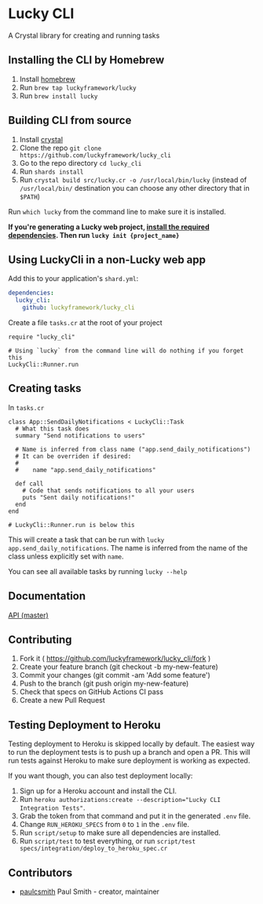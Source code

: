 # Lucky CLI

A Crystal library for creating and running tasks

## Installing the CLI by Homebrew

1.  Install [homebrew](http://brew.sh)
2.  Run `brew tap luckyframework/lucky`
3.  Run `brew install lucky`

## Building CLI from source

1.  Install [crystal](https://github.com/crystal-lang/crystal)
2.  Clone the repo `git clone https://github.com/luckyframework/lucky_cli`
3.  Go to the repo directory `cd lucky_cli`
4.  Run `shards install`
5.  Run `crystal build src/lucky.cr -o /usr/local/bin/lucky`
    (instead of `/usr/local/bin/` destination you can choose any other directory that in `$PATH`)

Run `which lucky` from the command line to make sure it is installed.

**If you're generating a Lucky web project, [install the required dependencies](https://luckyframework.org/guides/getting-started/installing#install-required-dependencies). Then run `lucky init {project_name}`**

## Using LuckyCli in a non-Lucky web app

Add this to your application's `shard.yml`:

```yaml
dependencies:
  lucky_cli:
    github: luckyframework/lucky_cli
```

Create a file `tasks.cr` at the root of your project

```crystal
require "lucky_cli"

# Using `lucky` from the command line will do nothing if you forget this
LuckyCli::Runner.run
```

## Creating tasks

In `tasks.cr`

```crystal
class App::SendDailyNotifications < LuckyCli::Task
  # What this task does
  summary "Send notifications to users"

  # Name is inferred from class name ("app.send_daily_notifications")
  # It can be overriden if desired:
  #
  #    name "app.send_daily_notifications"

  def call
    # Code that sends notifications to all your users
    puts "Sent daily notifications!"
  end
end

# LuckyCli::Runner.run is below this
```

This will create a task that can be run with `lucky app.send_daily_notifications`.
The name is inferred from the name of the class unless explicitly set with `name`.

You can see all available tasks by running `lucky --help`

## Documentation

[API (master)](https://luckyframework.github.io/lucky_cli/)

## Contributing

1.  Fork it ( https://github.com/luckyframework/lucky_cli/fork )
1.  Create your feature branch (git checkout -b my-new-feature)
1.  Commit your changes (git commit -am 'Add some feature')
1.  Push to the branch (git push origin my-new-feature)
1.  Check that specs on GitHub Actions CI pass
1.  Create a new Pull Request

## Testing Deployment to Heroku

Testing deployment to Heroku is skipped locally by default. The easiest way
to run the deployment tests is to push up a branch and open a PR. This will
run tests against Heroku to make sure deployment is working as expected.

If you want though, you can also test deployment locally:

1. Sign up for a Heroku account and install the CLI.
1. Run `heroku authorizations:create --description="Lucky CLI Integration Tests"`.
1. Grab the token from that command and put it in the generated `.env` file.
1. Change `RUN_HEROKU_SPECS` from `0` to `1` in the `.env` file.
1. Run `script/setup` to make sure all dependencies are installed.
1. Run `script/test` to test everything, or run `script/test specs/integration/deploy_to_heroku_spec.cr`

## Contributors

- [paulcsmith](https://github.com/paulcsmith) Paul Smith - creator, maintainer
